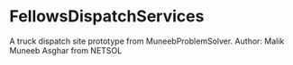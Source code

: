 # FellowsDispatchServices

A truck dispatch site prototype from MuneebProblemSolver.
Author: Malik Muneeb Asghar from NETSOL

